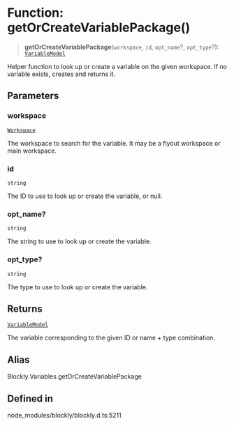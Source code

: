 # Function: getOrCreateVariablePackage()

> **getOrCreateVariablePackage**(`workspace`, `id`, `opt_name`?, `opt_type`?): [`VariableModel`](../../classes/VariableModel.md)

Helper function to look up or create a variable on the given workspace.
If no variable exists, creates and returns it.

## Parameters

### workspace

[`Workspace`](../../classes/Workspace.md)

The workspace to search for the
variable. It may be a flyout workspace or main workspace.

### id

`string`

The ID to use to look up or create the variable, or null.

### opt_name?

`string`

The string to use to look up or create the
variable.

### opt_type?

`string`

The type to use to look up or create the variable.

## Returns

[`VariableModel`](../../classes/VariableModel.md)

The variable corresponding to the given ID
or name + type combination.

## Alias

Blockly.Variables.getOrCreateVariablePackage

## Defined in

node_modules/blockly/blockly.d.ts:5211
